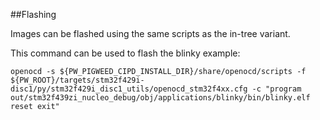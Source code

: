##Flashing

Images can be flashed using the same scripts as the in-tree variant.

This command can be used to flash the blinky example:

```
openocd -s ${PW_PIGWEED_CIPD_INSTALL_DIR}/share/openocd/scripts -f ${PW_ROOT}/targets/stm32f429i-disc1/py/stm32f429i_disc1_utils/openocd_stm32f4xx.cfg -c "program out/stm32f439zi_nucleo_debug/obj/applications/blinky/bin/blinky.elf reset exit"
```
